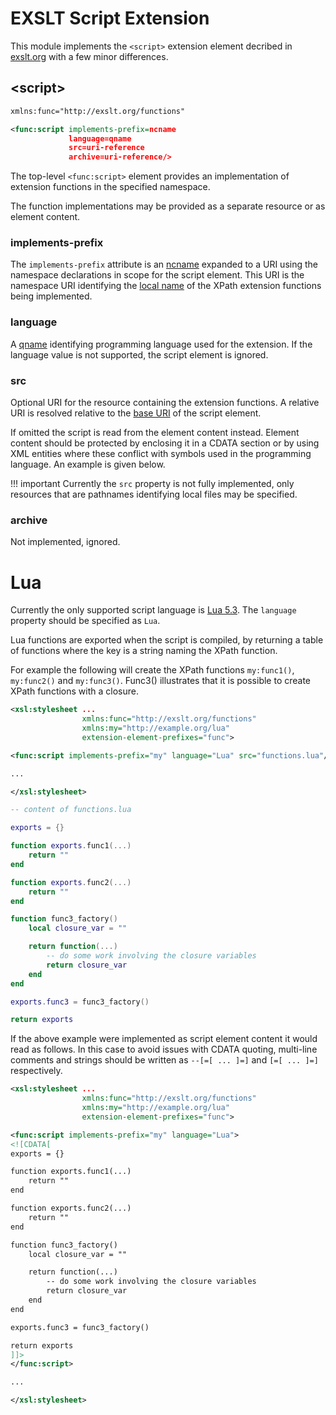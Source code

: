 # EXSLT Script Extension

This module implements the `<script>` extension element decribed in
[exslt.org](http://exslt.org/func/elements/script/index.html) with a few
minor differences.

## <script\>

```xml
xmlns:func="http://exslt.org/functions"

<func:script implements-prefix=ncname
             language=qname
             src=uri-reference
             archive=uri-reference/>
```

The top-level `<func:script>` element provides an implementation of extension
functions in the specified namespace.

The function implementations may be provided as a separate resource or as
element content.

### implements-prefix

The `implements-prefix` attribute is an [ncname][1] expanded to a URI using the
namespace declarations in scope for the script element.  This URI is the
namespace URI identifying the [local name][3] of the XPath extension functions
being implemented.

### language

A [qname][4] identifying programming language used for the extension.  If the
language value is not supported, the script element is ignored.

### src

Optional URI for the resource containing the extension functions.  A relative
URI is resolved relative to the [base URI][2] of the script element.

If omitted the script is read from the element content instead.  Element
content should be protected by enclosing it in a CDATA section or by using XML
entities where these conflict with symbols used in the programming language.
An example is given below.

!!! important
    Currently the `src` property is not fully implemented, only resources
    that are pathnames identifying local files may be specified.

### archive

Not implemented, ignored.

[1]: https://www.w3.org/TR/REC-xml-names/#ns-decl (Declaring Namespaces)
[2]: https://www.w3.org/TR/1999/REC-xslt-19991116#base-uri (Base URI)
[3]: https://www.w3.org/TR/REC-xml-names/#dt-localname (Basic Concepts)
[4]: https://www.w3.org/TR/REC-xml-names/#ns-qualnames (Qualified Names)

# Lua

Currently the only supported script language is
[Lua 5.3](https://www.lua.org/manual/5.3/). The `language` property should be
specified as `Lua`.

Lua functions are exported when the script is compiled, by returning a table of
functions where the key is a string naming the XPath function.
 
For example the following will create the XPath functions `my:func1()`,
`my:func2()` and `my:func3()`. Func3() illustrates that it is possible to
create XPath functions with a closure.

```xml
<xsl:stylesheet ...
                xmlns:func="http://exslt.org/functions"
                xmlns:my="http://example.org/lua"
                extension-element-prefixes="func">

<func:script implements-prefix="my" language="Lua" src="functions.lua"/>

...

</xsl:stylesheet>
```

```lua
-- content of functions.lua

exports = {}

function exports.func1(...)
    return ""
end

function exports.func2(...)
    return ""
end

function func3_factory()
    local closure_var = ""

    return function(...)
        -- do some work involving the closure variables
        return closure_var
    end
end

exports.func3 = func3_factory()

return exports
```

If the above example were implemented as script element content it would read
as follows. In this case to avoid issues with CDATA quoting, multi-line
comments and strings should be written as `--[=[ ... ]=]` and `[=[ ... ]=]`
respectively.

```xml
<xsl:stylesheet ...
                xmlns:func="http://exslt.org/functions"
                xmlns:my="http://example.org/lua"
                extension-element-prefixes="func">

<func:script implements-prefix="my" language="Lua">
<![CDATA[
exports = {}

function exports.func1(...)
    return ""
end

function exports.func2(...)
    return ""
end

function func3_factory()
    local closure_var = ""

    return function(...)
        -- do some work involving the closure variables
        return closure_var
    end
end

exports.func3 = func3_factory()

return exports
]]>
</func:script>

...

</xsl:stylesheet>
```
